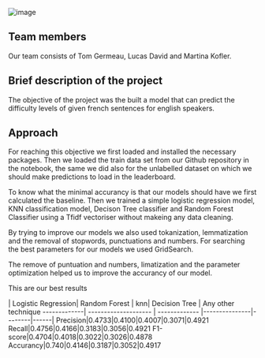 
![image](https://raw.githubusercontent.com/TomGermeau/BlancPain/main/data/Blancpain_logo.png)


## Team members
Our team consists of Tom Germeau, Lucas David and Martina Kofler.

## Brief description of the project
The objective of the project was the built a model that can predict the difficulty levels of given french sentences for english speakers.

## Approach
For reaching this objective we first loaded  and installed the necessary packages. Then we loaded the train data set from our Github repository in the notebook, the same we did also for the unlabelled dataset on which we should make predictions to load in the leaderboard.

To know what the minimal accurancy is that our models should have we first calculated the baseline.
Then we trained a simple logistic regression model, KNN classification model, Decison Tree classifier and Random Forest Classifier using a Tfidf vectoriser without makeing any data cleaning.

By trying to improve our models we also used tokanization, lemmatization and the removal of stopwords, punctuations and numbers. 
For searching the best parameters for our models we used GridSearch.

The remove of puntuation and numbers, limatization and the parameter optimization helped us to improve the accurancy of our model.

This are our best results

| Logistic Regression| Random Forest | knn| Decision Tree | Any other technique
-------------| -------------------- | ------------- |---------------|--------|------|
Precision|0.4733|0.4100|0.4007|0.3071|0.4921
Recall|0.4756|0.4166|0.3183|0.3056|0.4921
F1-score|0.4704|0.4018|0.3022|0.3026|0.4878
Accurancy|0.740|0.4146|0.3187|0.3052|0.4917
